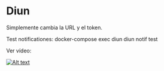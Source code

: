 # Diun

Simplemente cambia la URL y el token.

Test notificationes: docker-compose exec diun diun notif test

Ver vídeo:

[![Alt text](https://img.youtube.com/vi/mAjDGeWkh8w/0.jpg)](https://www.youtube.com/watch?v=mAjDGeWkh8w)
